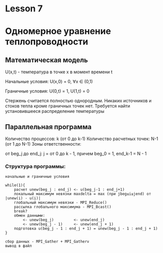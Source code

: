 # Lesson 7

# Одномерное уравнение теплопроводности

## Математическая модель
U(x,t) - температура в точке x в момент времени t

Начальные условия:
U(x,0) = 0, ∀x ∈ (0,1)

Граничные условия:
U(0,t) = 1, U(1,t) = 0

Стержень считается полностью однородным. Никаких источников и стоков тепла кроме граничных точек нет. Требуется найти установившееся распределение температуры

## Параллельная программа

Количество процессов: k (от 0 до k-1)
Количество расчетных точек: N-1 (от 1 до N-1)
Зоны ответственности:

от beg_j до end_j: j = от 0 до k - 1, причем
beg_0 = 1, end_k-1 = N - 1


### Структура программы:

```
начальные и граничные условия

while(1){
    расчет unew(beg_j : end_j) <- u(beg_j-1 : end_j+1)
    локальный максимум невязки maxdelta = max (при jbeg≤i≤jend) от |unew(i) - u(i)|
    глобальный максимум невязки - MPI_Reduce()
    рассылка глобального максимума - MPI_Bcast()
    break?
    обмен данными:
        <- unew(beg_j)         <- unew(end_j) 
        <- unew(beg_j - 1)     <- unew(end_j + 1)
    подготовка u(beg_j - 1 : end_j + 1) = unew(beg_j - 1 : end_j + 1)
}

сбор данных - MPI_Gather + MPI_Gatherv
вывод в файл
```